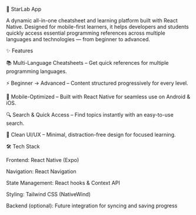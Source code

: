 🚀 StarLab App

A dynamic all-in-one cheatsheet and learning platform built with React Native.
Designed for mobile-first learners, it helps developers and students quickly access essential programming references across multiple languages and technologies — from beginner to advanced.

✨ Features

📚 Multi-Language Cheatsheets – Get quick references for multiple programming languages.

⚡ Beginner → Advanced – Content structured progressively for every level.

📱 Mobile-Optimized – Built with React Native for seamless use on Android & iOS.

🔍 Search & Quick Access – Find topics instantly with an easy-to-use search.

🎨 Clean UI/UX – Minimal, distraction-free design for focused learning.

🛠 Tech Stack

Frontend: React Native (Expo)

Navigation: React Navigation

State Management: React hooks & Context API

Styling: Tailwind CSS (NativeWind)

Backend (optional): Future integration for syncing and saving progress
